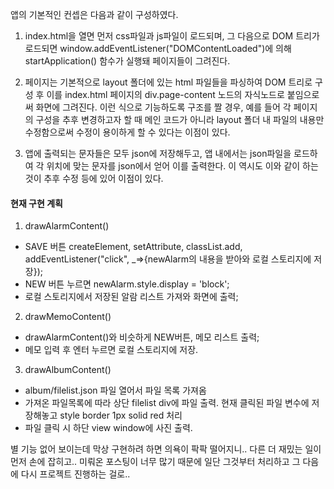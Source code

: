 
앱의 기본적인 컨셉은 다음과 같이 구성하였다.

1. index.html을 열면 먼저 css파일과 js파일이 로드되며, 그 다음으로 DOM 트리가 로드되면 window.addEventListener("DOMContentLoaded")에 의해 startApplication() 함수가 실행돼 페이지들이 그려진다.

2. 페이지는 기본적으로 layout 폴더에 있는 html 파일들을 파싱하여 DOM 트리로 구성 후 이를 index.html 페이지의 div.page-content 노드의 자식노드로 붙임으로써 화면에 그려진다. 이런 식으로 기능하도록 구조를 짤 경우, 예를 들어 각 페이지의 구성을 추후 변경하고자 할 때 메인 코드가 아니라 layout 폴더 내 파일의 내용만 수정함으로써 수정이 용이하게 할 수 있다는 이점이 있다.

3. 앱에 출력되는 문자들은 모두 json에 저장해두고, 앱 내에서는 json파일을 로드하여 각 위치에 맞는 문자를 json에서 얻어 이를 출력한다. 이 역시도 이와 같이 하는 것이 추후 수정 등에 있어 이점이 있다.



#### 현재 구현 계획

1. drawAlarmContent()

- SAVE 버튼 createElement, setAttribute, classList.add, addEventListener("click", \_=>{newAlarm의 내용을 받아와 로컬 스토리지에 저장});
- NEW 버튼 누르면 newAlarm.style.display = 'block';
- 로컬 스토리지에서 저장된 알람 리스트 가져와 화면에 출력;


2. drawMemoContent()

- drawAlarmContent()와 비슷하게 NEW버튼, 메모 리스트 출력;
- 메모 입력 후 엔터 누르면 로컬 스토리지에 저장.


3. drawAlbumContent()

- album/filelist.json 파일 열어서 파일 목록 가져옴
- 가져온 파일목록에 따라 상단 filelist div에 파일 출력. 현재 클릭된 파일 변수에 저장해놓고 style border 1px solid red 처리
- 파일 클릭 시 하단 view window에 사진 출력.


별 기능 없어 보이는데 막상 구현하려 하면 의욕이 팍팍 떨어지니.. 다른 더 재밌는 일이 먼저 손에 잡히고.. 미뤄온 포스팅이 너무 많기 때문에 일단 그것부터 처리하고 그 다음에 다시 프로젝트 진행하는 걸로..
